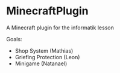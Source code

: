 # MinecraftPlugin
A Minecraft plugin for the informatik lesson


Goals:
- Shop System (Mathias)
- Griefing Protection (Leon)
- Minigame (Natanael)
